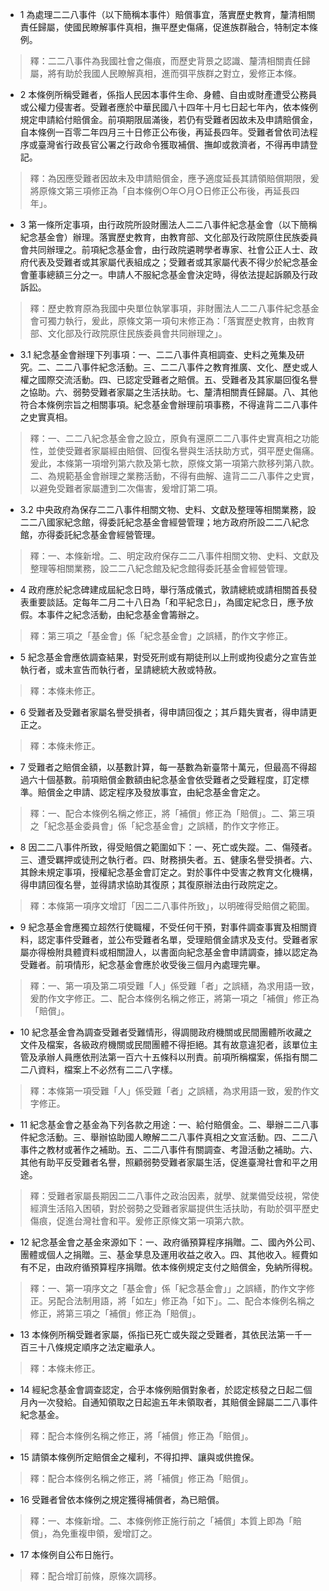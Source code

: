 * 1 為處理二二八事件（以下簡稱本事件）賠償事宜，落實歷史教育，釐清相關責任歸屬，使國民瞭解事件真相，撫平歷史傷痛，促進族群融合，特制定本條例。

> 釋：二二八事件為我國社會之傷痕，而歷史背景之認識、釐清相關責任歸屬，將有助於我國人民瞭解真相，進而弭平族群之對立，爰修正本條。

* 2 本條例所稱受難者，係指人民因本事件生命、身體、自由或財產遭受公務員或公權力侵害者。受難者應於中華民國八十四年十月七日起七年內，依本條例規定申請給付賠償金。前項期限屆滿後，若仍有受難者因故未及申請賠償金，自本條例一百零二年四月三十日修正公布後，再延長四年。受難者曾依司法程序或臺灣省行政長官公署之行政命令獲取補償、撫卹或救濟者，不得再申請登記。

> 釋：為因應受難者因故未及申請賠償金，應予適度延長其請領賠償期限，爰將原條文第三項修正為「自本條例○年○月○日修正公布後，再延長四年」。

* 3 第一條所定事項，由行政院所設財團法人二二八事件紀念基金會（以下簡稱紀念基金會）辦理。落實歷史教育，由教育部、文化部及行政院原住民族委員會共同辦理之。前項紀念基金會，由行政院遴聘學者專家、社會公正人士、政府代表及受難者或其家屬代表組成之；受難者或其家屬代表不得少於紀念基金會董事總額三分之一。申請人不服紀念基金會決定時，得依法提起訴願及行政訴訟。

> 釋：歷史教育原為我國中央單位執掌事項，非財團法人二二八事件紀念基金會可獨力執行，爰此，原條文第一項句末修正為：「落實歷史教育，由教育部、文化部及行政院原住民族委員會共同辦理之&#65379;。

* 3.1 紀念基金會辦理下列事項：一、二二八事件真相調查、史料之蒐集及研究。二、二二八事件紀念活動。三、二二八事件之教育推廣、文化、歷史或人權之國際交流活動。四、已認定受難者之賠償。五、受難者及其家屬回復名譽之協助。六、弱勢受難者家屬之生活扶助。七、釐清相關責任歸屬。八、其他符合本條例宗旨之相關事項。紀念基金會辦理前項事務，不得違背二二八事件之史實真相。

> 釋：一、二二八紀念基金會之設立，原負有還原二二八事件史實真相之功能性，並使受難者家屬經由賠償、回復名譽與生活扶助方式，弭平歷史傷痛。爰此，本條第一項增列第六款及第七款，原條文第一項第六款移列第八款。二、為規範基金會辦理之業務活動，不得有曲解、違背二二八事件之史實，以避免受難者家屬遭到二次傷害，爰增訂第二項。

* 3.2 中央政府為保存二二八事件相關文物、史料、文獻及整理等相關業務，設二二八國家紀念館，得委託紀念基金會經營管理；地方政府所設二二八紀念館，亦得委託紀念基金會經營管理。

> 釋：一、本條新增。二、明定政府保存二二八事件相關文物、史料、文獻及整理等相關業務，設二二八紀念館及紀念館得委託基金會經營管理。

* 4 政府應於紀念碑建成屆紀念日時，舉行落成儀式，敦請總統或請相關首長發表重要談話。定每年二月二十八日為「和平紀念日」，為國定紀念日，應予放假。本事件之紀念活動，由紀念基金會籌辦之。

> 釋：第三項之「基金會」係「紀念基金會」之誤繕，酌作文字修正。

* 5 紀念基金會應依調查結果，對受死刑或有期徒刑以上刑或拘役處分之宣告並執行者，或未宣告而執行者，呈請總統大赦或特赦。

> 釋：本條未修正。

* 6 受難者及受難者家屬名譽受損者，得申請回復之；其戶籍失實者，得申請更正之。

> 釋：本條未修正。

* 7 受難者之賠償金額，以基數計算，每一基數為新臺幣十萬元，但最高不得超過六十個基數。前項賠償金數額由紀念基金會依受難者之受難程度，訂定標準。賠償金之申請、認定程序及發放事宜，由紀念基金會定之。

> 釋：一、配合本條例名稱之修正，將「補償」修正為「賠償」。二、第三項之「紀念基金委員會」係「紀念基金會」之誤繕，酌作文字修正。

* 8 因二二八事件所致，得受賠償之範圍如下：一、死亡或失蹤。二、傷殘者。三、遭受羈押或徒刑之執行者。四、財務損失者。五、健康名譽受損者。六、其餘未規定事項，授權紀念基金會訂定之。對於事件中受害之教育文化機構，得申請回復名譽，並得請求協助其復原；其復原辦法由行政院定之。

> 釋：本條第一項序文增訂「因二二八事件所致&#65379;，以明確得受賠償之範圍。

* 9 紀念基金會應獨立超然行使職權，不受任何干預，對事件調查事實及相關資料，認定事件受難者，並公布受難者名單，受理賠償金請求及支付。受難者家屬亦得檢附具體資料或相關證人，以書面向紀念基金會申請調查，據以認定為受難者。前項情形，紀念基金會應於收受後三個月內處理完畢。

> 釋：一、第一項及第二項受難「人」係受難「者」之誤繕，為求用語一致，爰酌作文字修正。二、配合本條例名稱之修正，將第一項之「補償」修正為「賠償」。

* 10 紀念基金會為調查受難者受難情形，得調閱政府機關或民間團體所收藏之文件及檔案，各級政府機關或民間團體不得拒絕。其有故意違犯者，該單位主管及承辦人員應依刑法第一百六十五條科以刑責。前項所稱檔案，係指有關二二八資料，檔案上不必然有二二八字樣。

> 釋：本條第一項受難「人」係受難「者」之誤繕，為求用語一致，爰酌作文字修正。

* 11 紀念基金會之基金為下列各款之用途：一、給付賠償金。二、舉辦二二八事件紀念活動。三、舉辦協助國人瞭解二二八事件真相之文宣活動。四、二二八事件之教材或著作之補助。五、二二八事件有關調查、考證活動之補助。六、其他有助平反受難者名譽，照顧弱勢受難者家屬生活，促進臺灣社會和平之用途。

> 釋：受難者家屬長期因二二八事件之政治因素，就學、就業備受歧視，常使經濟生活陷入困頓，對於弱勢之受難者家屬提供生活扶助，有助於弭平歷史傷痕，促進台灣社會和平。爰修正原條文第一項第六款。

* 12 紀念基金會之基金來源如下：一、政府循預算程序捐贈。二、國內外公司、團體或個人之捐贈。三、基金孳息及運用收益之收入。四、其他收入。經費如有不足，由政府循預算程序捐贈。依本條例規定支付之賠償金，免納所得稅。

> 釋：一、第一項序文之「基金會」係「紀念基金會」」之誤繕，酌作文字修正。另配合法制用語，將「如左」修正為「如下」。二、配合本條例名稱之修正，將第三項之「補償」修正為「賠償」。

* 13 本條例所稱受難者家屬，係指已死亡或失蹤之受難者，其依民法第一千一百三十八條規定順序之法定繼承人。

> 釋：本條未修正。

* 14 經紀念基金會調查認定，合乎本條例賠償對象者，於認定核發之日起二個月內一次發給。自通知領取之日起逾五年未領取者，其賠償金歸屬二二八事件紀念基金。

> 釋：配合本條例名稱之修正，將「補償」修正為「賠償」。

* 15 請領本條例所定賠償金之權利，不得扣押、讓與或供擔保。

> 釋：配合本條例名稱之修正，將「補償」修正為「賠償」。

* 16 受難者曾依本條例之規定獲得補償者，為已賠償。

> 釋：一、本條新增。二、本條例修正施行前之「補償」本質上即為「賠償」，為免重複申領，爰增訂之。

* 17 本條例自公布日施行。

> 釋：配合增訂前條，原條次調移。

